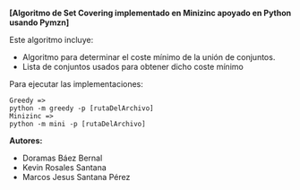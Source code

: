 **[Algoritmo de Set Covering implementado en Minizinc apoyado en Python usando Pymzn]**

Este algoritmo incluye:

- Algoritmo para determinar el coste mínimo de la unión de conjuntos.
- Lista de conjuntos usados para obtener dicho coste mínimo

Para ejecutar las implementaciones:
```
Greedy =>
python -m greedy -p [rutaDelArchivo]
Minizinc =>
python -m mini -p [rutaDelArchivo]
```


**Autores:**

- Doramas Báez Bernal
- Kevin Rosales Santana
- Marcos Jesus Santana Pérez

